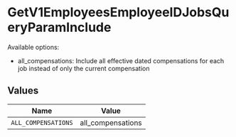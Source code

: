 # GetV1EmployeesEmployeeIDJobsQueryParamInclude

Available options:
- all_compensations: Include all effective dated compensations for each job instead of only the current compensation


## Values

| Name                | Value               |
| ------------------- | ------------------- |
| `ALL_COMPENSATIONS` | all_compensations   |